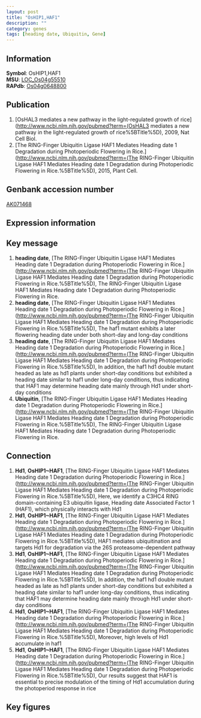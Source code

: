 ```yaml
---
layout: post
title: "OsHIP1,HAF1"
description: ""
category: genes
tags: [heading date, Ubiquitin, Gene]
---
```


## Information
__Symbol__: OsHIP1,HAF1  
__MSU__: [LOC_Os04g55510](http://rice.plantbiology.msu.edu/cgi-bin/ORF_infopage.cgi?orf=LOC_Os04g55510)  
__RAPdb__: [Os04g0648800](http://rapdb.dna.affrc.go.jp/viewer/gbrowse_details/irgsp1?name=Os04g0648800)  

## Publication
1. [OsHAL3 mediates a new pathway in the light-regulated growth of rice](http://www.ncbi.nlm.nih.gov/pubmed?term=(OsHAL3 mediates a new pathway in the light-regulated growth of rice%5BTitle%5D), 2009, Nat Cell Biol.
2. [The RING-Finger Ubiquitin Ligase HAF1 Mediates Heading date 1 Degradation during Photoperiodic Flowering in Rice.](http://www.ncbi.nlm.nih.gov/pubmed?term=(The RING-Finger Ubiquitin Ligase HAF1 Mediates Heading date 1 Degradation during Photoperiodic Flowering in Rice.%5BTitle%5D), 2015, Plant Cell.

## Genbank accession number
[AK071468](http://www.ncbi.nlm.nih.gov/nuccore/AK071468)

## Expression information

## Key message
1. __heading date__, [The RING-Finger Ubiquitin Ligase HAF1 Mediates Heading date 1 Degradation during Photoperiodic Flowering in Rice.](http://www.ncbi.nlm.nih.gov/pubmed?term=(The RING-Finger Ubiquitin Ligase HAF1 Mediates Heading date 1 Degradation during Photoperiodic Flowering in Rice.%5BTitle%5D), The RING-Finger Ubiquitin Ligase HAF1 Mediates Heading date 1 Degradation during Photoperiodic Flowering in Rice.
2. __heading date__, [The RING-Finger Ubiquitin Ligase HAF1 Mediates Heading date 1 Degradation during Photoperiodic Flowering in Rice.](http://www.ncbi.nlm.nih.gov/pubmed?term=(The RING-Finger Ubiquitin Ligase HAF1 Mediates Heading date 1 Degradation during Photoperiodic Flowering in Rice.%5BTitle%5D),  The haf1 mutant exhibits a later flowering heading date under both short-day and long-day conditions
3. __heading date__, [The RING-Finger Ubiquitin Ligase HAF1 Mediates Heading date 1 Degradation during Photoperiodic Flowering in Rice.](http://www.ncbi.nlm.nih.gov/pubmed?term=(The RING-Finger Ubiquitin Ligase HAF1 Mediates Heading date 1 Degradation during Photoperiodic Flowering in Rice.%5BTitle%5D),  In addition, the haf1 hd1 double mutant headed as late as hd1 plants under short-day conditions but exhibited a heading date similar to haf1 under long-day conditions, thus indicating that HAF1 may determine heading date mainly through Hd1 under short-day conditions
4. __Ubiquitin__, [The RING-Finger Ubiquitin Ligase HAF1 Mediates Heading date 1 Degradation during Photoperiodic Flowering in Rice.](http://www.ncbi.nlm.nih.gov/pubmed?term=(The RING-Finger Ubiquitin Ligase HAF1 Mediates Heading date 1 Degradation during Photoperiodic Flowering in Rice.%5BTitle%5D), The RING-Finger Ubiquitin Ligase HAF1 Mediates Heading date 1 Degradation during Photoperiodic Flowering in Rice.

## Connection
1. __Hd1__, __OsHIP1~HAF1__, [The RING-Finger Ubiquitin Ligase HAF1 Mediates Heading date 1 Degradation during Photoperiodic Flowering in Rice.](http://www.ncbi.nlm.nih.gov/pubmed?term=(The RING-Finger Ubiquitin Ligase HAF1 Mediates Heading date 1 Degradation during Photoperiodic Flowering in Rice.%5BTitle%5D),  Here, we identify a C3HC4 RING domain-containing E3 ubiquitin ligase, Heading date Associated Factor 1 (HAF1), which physically interacts with Hd1
2. __Hd1__, __OsHIP1~HAF1__, [The RING-Finger Ubiquitin Ligase HAF1 Mediates Heading date 1 Degradation during Photoperiodic Flowering in Rice.](http://www.ncbi.nlm.nih.gov/pubmed?term=(The RING-Finger Ubiquitin Ligase HAF1 Mediates Heading date 1 Degradation during Photoperiodic Flowering in Rice.%5BTitle%5D),  HAF1 mediates ubiquitination and targets Hd1 for degradation via the 26S proteasome-dependent pathway
3. __Hd1__, __OsHIP1~HAF1__, [The RING-Finger Ubiquitin Ligase HAF1 Mediates Heading date 1 Degradation during Photoperiodic Flowering in Rice.](http://www.ncbi.nlm.nih.gov/pubmed?term=(The RING-Finger Ubiquitin Ligase HAF1 Mediates Heading date 1 Degradation during Photoperiodic Flowering in Rice.%5BTitle%5D),  In addition, the haf1 hd1 double mutant headed as late as hd1 plants under short-day conditions but exhibited a heading date similar to haf1 under long-day conditions, thus indicating that HAF1 may determine heading date mainly through Hd1 under short-day conditions
4. __Hd1__, __OsHIP1~HAF1__, [The RING-Finger Ubiquitin Ligase HAF1 Mediates Heading date 1 Degradation during Photoperiodic Flowering in Rice.](http://www.ncbi.nlm.nih.gov/pubmed?term=(The RING-Finger Ubiquitin Ligase HAF1 Mediates Heading date 1 Degradation during Photoperiodic Flowering in Rice.%5BTitle%5D),  Moreover, high levels of Hd1 accumulate in haf1
5. __Hd1__, __OsHIP1~HAF1__, [The RING-Finger Ubiquitin Ligase HAF1 Mediates Heading date 1 Degradation during Photoperiodic Flowering in Rice.](http://www.ncbi.nlm.nih.gov/pubmed?term=(The RING-Finger Ubiquitin Ligase HAF1 Mediates Heading date 1 Degradation during Photoperiodic Flowering in Rice.%5BTitle%5D),  Our results suggest that HAF1 is essential to precise modulation of the timing of Hd1 accumulation during the photoperiod response in rice

## Key figures


